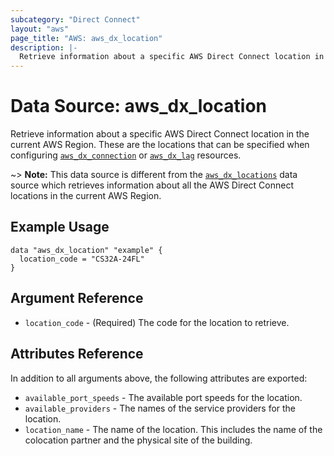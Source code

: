 ```yaml
---
subcategory: "Direct Connect"
layout: "aws"
page_title: "AWS: aws_dx_location"
description: |-
  Retrieve information about a specific AWS Direct Connect location in the current AWS Region.
---
```


# Data Source: aws_dx_location

Retrieve information about a specific AWS Direct Connect location in the current AWS Region.
These are the locations that can be specified when configuring [`aws_dx_connection`](/docs/providers/aws/r/directconnect_connection.html) or [`aws_dx_lag`](/docs/providers/aws/r/dx_lag.html) resources.

~> **Note:** This data source is different from the [`aws_dx_locations`](/docs/providers/aws/d/dx_locations.html) data source which retrieves information about all the AWS Direct Connect locations in the current AWS Region.

## Example Usage

```hcl
data "aws_dx_location" "example" {
  location_code = "CS32A-24FL"
}
```

## Argument Reference

* `location_code` - (Required) The code for the location to retrieve.

## Attributes Reference

In addition to all arguments above, the following attributes are exported:

* `available_port_speeds` - The available port speeds for the location.
* `available_providers` - The names of the service providers for the location.
* `location_name` - The name of the location. This includes the name of the colocation partner and the physical site of the building.
